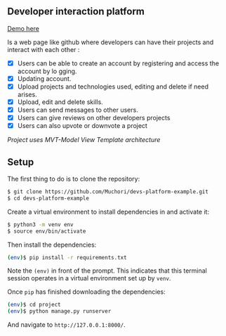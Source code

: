 ## Developer interaction platform

[Demo here](https://devs-interaction-platform.herokuapp.com/)

Is a web page like github where developers can have their projects and interact with each other :

- [x] Users can be able to create an account by registering and access the account by lo
      gging.
- [x] Updating account.
- [x] Upload projects and technologies used, editing and delete if need arises.
- [x] Upload, edit and delete skills.
- [x] Users can send messages to other users.
- [x] Users can give reviews on other developers projects
- [x] Users can also upvote or downvote a project

_Project uses MVT-Model View Template architecture_

## Setup

The first thing to do is to clone the repository:

```sh
$ git clone https://github.com/Muchori/devs-platform-example.git
$ cd devs-platform-example
```

Create a virtual environment to install dependencies in and activate it:

```sh
$ python3 -m venv env
$ source env/bin/activate
```

Then install the dependencies:

```sh
(env)$ pip install -r requirements.txt
```

Note the `(env)` in front of the prompt. This indicates that this terminal
session operates in a virtual environment set up by `venv`.

Once `pip` has finished downloading the dependencies:

```sh
(env)$ cd project
(env)$ python manage.py runserver
```

And navigate to `http://127.0.0.1:8000/`.
